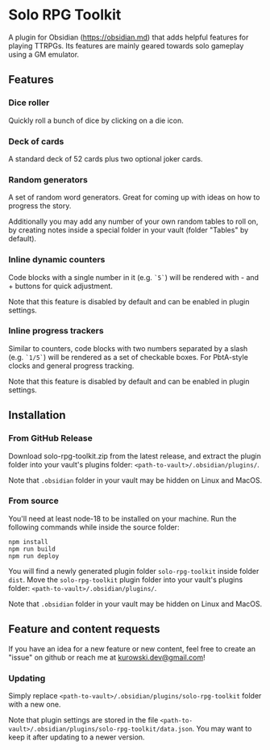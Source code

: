 # Solo RPG Toolkit

A plugin for Obsidian (https://obsidian.md) that adds helpful features for playing TTRPGs. Its features are mainly geared towards solo gameplay using a GM emulator.

## Features

### Dice roller

Quickly roll a bunch of dice by clicking on a die icon.

### Deck of cards

A standard deck of 52 cards plus two optional joker cards.

### Random generators

A set of random word generators. Great for coming up with ideas on how to progress the story.

Additionally you may add any number of your own random tables to roll on, by creating notes inside a special folder in your vault (folder "Tables" by default).

### Inline dynamic counters

Code blocks with a single number in it (e.g. `` `5` ``) will be rendered with - and + buttons for quick adjustment.

Note that this feature is disabled by default and can be enabled in plugin settings.

### Inline progress trackers

Similar to counters, code blocks with two numbers separated by a slash (e.g. `` `1/5` ``) will be rendered as a set of checkable boxes. For PbtA-style clocks and general progress tracking.

Note that this feature is disabled by default and can be enabled in plugin settings.

## Installation

### From GitHub Release

Download solo-rpg-toolkit.zip from the latest release, and extract the plugin folder into your vault's plugins folder: `<path-to-vault>/.obsidian/plugins/`.

Note that `.obsidian` folder in your vault may be hidden on Linux and MacOS.

### From source

You'll need at least node-18 to be installed on your machine. Run the following commands while inside the source folder:

```
npm install
npm run build
npm run deploy
```

You will find a newly generated plugin folder `solo-rpg-toolkit` inside folder `dist`. Move the `solo-rpg-toolkit` plugin folder into your vault's plugins folder: `<path-to-vault>/.obsidian/plugins/`.

Note that `.obsidian` folder in your vault may be hidden on Linux and MacOS.

## Feature and content requests

If you have an idea for a new feature or new content, feel free to create an "issue" on github or reach me at kurowski.dev@gmail.com!

### Updating

Simply replace `<path-to-vault>/.obsidian/plugins/solo-rpg-toolkit` folder with a new one.

Note that plugin settings are stored in the file `<path-to-vault>/.obsidian/plugins/solo-rpg-toolkit/data.json`. You may want to keep it after updating to a newer version.
